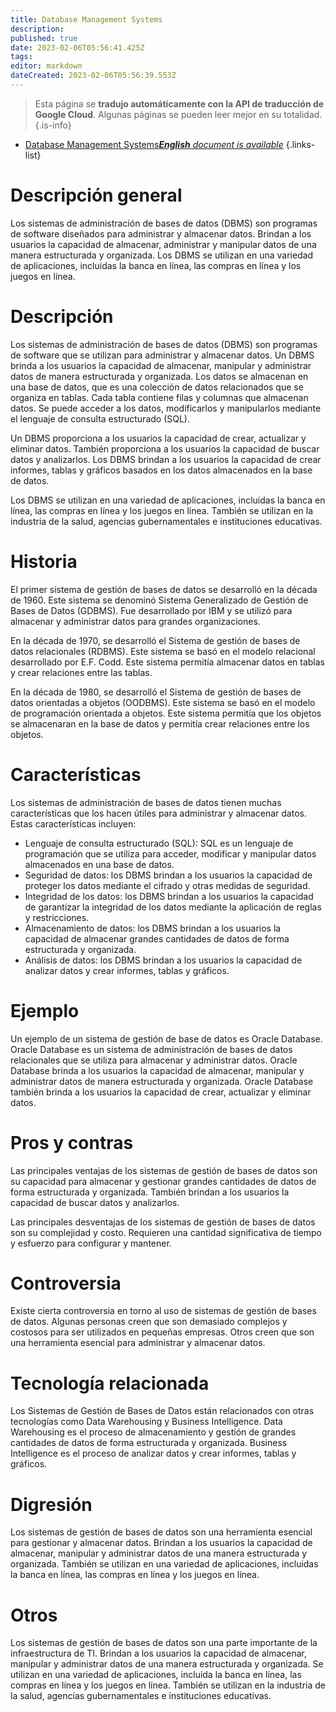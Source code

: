 ```yaml
---
title: Database Management Systems
description: 
published: true
date: 2023-02-06T05:56:41.425Z
tags: 
editor: markdown
dateCreated: 2023-02-06T05:56:39.553Z
---
```


> Esta página se **tradujo automáticamente con la API de traducción de Google Cloud**.
Algunas páginas se pueden leer mejor en su totalidad.{.is-info}



- [Database Management Systems***English** document is available*](/en/Knowledge-base/Dictionary/database-management-systems)
{.links-list}


# Descripción general
Los sistemas de administración de bases de datos (DBMS) son programas de software diseñados para administrar y almacenar datos. Brindan a los usuarios la capacidad de almacenar, administrar y manipular datos de una manera estructurada y organizada. Los DBMS se utilizan en una variedad de aplicaciones, incluidas la banca en línea, las compras en línea y los juegos en línea.

# Descripción
Los sistemas de administración de bases de datos (DBMS) son programas de software que se utilizan para administrar y almacenar datos. Un DBMS brinda a los usuarios la capacidad de almacenar, manipular y administrar datos de manera estructurada y organizada. Los datos se almacenan en una base de datos, que es una colección de datos relacionados que se organiza en tablas. Cada tabla contiene filas y columnas que almacenan datos. Se puede acceder a los datos, modificarlos y manipularlos mediante el lenguaje de consulta estructurado (SQL).

Un DBMS proporciona a los usuarios la capacidad de crear, actualizar y eliminar datos. También proporciona a los usuarios la capacidad de buscar datos y analizarlos. Los DBMS brindan a los usuarios la capacidad de crear informes, tablas y gráficos basados en los datos almacenados en la base de datos.

Los DBMS se utilizan en una variedad de aplicaciones, incluidas la banca en línea, las compras en línea y los juegos en línea. También se utilizan en la industria de la salud, agencias gubernamentales e instituciones educativas.

# Historia
El primer sistema de gestión de bases de datos se desarrolló en la década de 1960. Este sistema se denominó Sistema Generalizado de Gestión de Bases de Datos (GDBMS). Fue desarrollado por IBM y se utilizó para almacenar y administrar datos para grandes organizaciones.

En la década de 1970, se desarrolló el Sistema de gestión de bases de datos relacionales (RDBMS). Este sistema se basó en el modelo relacional desarrollado por E.F. Codd. Este sistema permitía almacenar datos en tablas y crear relaciones entre las tablas.

En la década de 1980, se desarrolló el Sistema de gestión de bases de datos orientadas a objetos (OODBMS). Este sistema se basó en el modelo de programación orientada a objetos. Este sistema permitía que los objetos se almacenaran en la base de datos y permitía crear relaciones entre los objetos.

# Características
Los sistemas de administración de bases de datos tienen muchas características que los hacen útiles para administrar y almacenar datos. Estas características incluyen:

- Lenguaje de consulta estructurado (SQL): SQL es un lenguaje de programación que se utiliza para acceder, modificar y manipular datos almacenados en una base de datos.
- Seguridad de datos: los DBMS brindan a los usuarios la capacidad de proteger los datos mediante el cifrado y otras medidas de seguridad.
- Integridad de los datos: los DBMS brindan a los usuarios la capacidad de garantizar la integridad de los datos mediante la aplicación de reglas y restricciones.
- Almacenamiento de datos: los DBMS brindan a los usuarios la capacidad de almacenar grandes cantidades de datos de forma estructurada y organizada.
- Análisis de datos: los DBMS brindan a los usuarios la capacidad de analizar datos y crear informes, tablas y gráficos.

# Ejemplo
Un ejemplo de un sistema de gestión de base de datos es Oracle Database. Oracle Database es un sistema de administración de bases de datos relacionales que se utiliza para almacenar y administrar datos. Oracle Database brinda a los usuarios la capacidad de almacenar, manipular y administrar datos de manera estructurada y organizada. Oracle Database también brinda a los usuarios la capacidad de crear, actualizar y eliminar datos.

# Pros y contras
Las principales ventajas de los sistemas de gestión de bases de datos son su capacidad para almacenar y gestionar grandes cantidades de datos de forma estructurada y organizada. También brindan a los usuarios la capacidad de buscar datos y analizarlos.

Las principales desventajas de los sistemas de gestión de bases de datos son su complejidad y costo. Requieren una cantidad significativa de tiempo y esfuerzo para configurar y mantener.

# Controversia
Existe cierta controversia en torno al uso de sistemas de gestión de bases de datos. Algunas personas creen que son demasiado complejos y costosos para ser utilizados en pequeñas empresas. Otros creen que son una herramienta esencial para administrar y almacenar datos.

# Tecnología relacionada
Los Sistemas de Gestión de Bases de Datos están relacionados con otras tecnologías como Data Warehousing y Business Intelligence. Data Warehousing es el proceso de almacenamiento y gestión de grandes cantidades de datos de forma estructurada y organizada. Business Intelligence es el proceso de analizar datos y crear informes, tablas y gráficos.

# Digresión
Los sistemas de gestión de bases de datos son una herramienta esencial para gestionar y almacenar datos. Brindan a los usuarios la capacidad de almacenar, manipular y administrar datos de una manera estructurada y organizada. También se utilizan en una variedad de aplicaciones, incluidas la banca en línea, las compras en línea y los juegos en línea.

# Otros
Los sistemas de gestión de bases de datos son una parte importante de la infraestructura de TI. Brindan a los usuarios la capacidad de almacenar, manipular y administrar datos de una manera estructurada y organizada. Se utilizan en una variedad de aplicaciones, incluida la banca en línea, las compras en línea y los juegos en línea. También se utilizan en la industria de la salud, agencias gubernamentales e instituciones educativas.